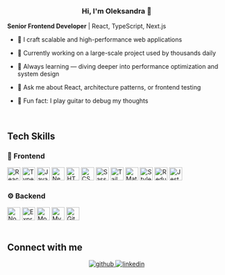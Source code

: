 ### <div align="center">Hi, I'm Oleksandra 👋  
**Senior Frontend Developer** | React, TypeScript, Next.js  </div>  
  

- 🎯 I craft scalable and high-performance web applications    
  

- 🚀 Currently working on a large-scale project used by thousands daily    
  

- 🌱 Always learning — diving deeper into performance optimization and system design    
  

- 💬 Ask me about React, architecture patterns, or frontend testing    
  

- 🎸 Fun fact: I play guitar to debug my thoughts    
  

<br/>  


## Tech Skills  


### 🧩 Frontend
<div align="left">
  <img src="https://profilinator.rishav.dev/skills-assets/react-original-wordmark.svg" alt="React" height="30"/>
  <img src="https://profilinator.rishav.dev/skills-assets/typescript-original.svg" alt="TypeScript" height="30"/>
  <img src="https://profilinator.rishav.dev/skills-assets/javascript-original.svg" alt="JavaScript" height="30"/>
  <img src="https://profilinator.rishav.dev/skills-assets/nextjs.png" alt="Next.js" height="30"/>
  <img src="https://profilinator.rishav.dev/skills-assets/html5-original-wordmark.svg" alt="HTML5" height="30"/>
  <img src="https://profilinator.rishav.dev/skills-assets/css3-original-wordmark.svg" alt="CSS3" height="30"/>
  <img src="https://profilinator.rishav.dev/skills-assets/sass-original.svg" alt="Sass" height="30"/>
  <img src="https://profilinator.rishav.dev/skills-assets/tailwindcss.svg" alt="Tailwind CSS" height="30"/>
  <img src="https://profilinator.rishav.dev/skills-assets/mui.png" alt="Material UI" height="30"/>
  <img src="https://profilinator.rishav.dev/skills-assets/styled-components.png" alt="Styled Components" height="30"/>
  <img src="https://profilinator.rishav.dev/skills-assets/redux-original.svg" alt="Redux" height="30"/>
  <img src="https://profilinator.rishav.dev/skills-assets/jest.svg" alt="Jest" height="30"/>
</div>

### ⚙️ Backend
<div align="left">
  <img src="https://profilinator.rishav.dev/skills-assets/nodejs-original-wordmark.svg" alt="Node.js" height="30"/>
  <img src="https://profilinator.rishav.dev/skills-assets/express-original-wordmark.svg" alt="Express.js" height="30"/>
  <img src="https://profilinator.rishav.dev/skills-assets/mongodb-original-wordmark.svg" alt="MongoDB" height="30"/>
  <img src="https://profilinator.rishav.dev/skills-assets/mysql-original-wordmark.svg" alt="MySQL" height="30"/>
  <img src="https://profilinator.rishav.dev/skills-assets/git-scm-icon.svg" alt="Git" height="30"/>
</div>
<br/>  


## Connect with me  
<div align="center">
<a href="https://github.com/Oleksandra-Makar" target="_blank">
<img src=https://img.shields.io/badge/github-%2324292e.svg?&style=for-the-badge&logo=github&logoColor=white alt=github style="margin-bottom: 5px;" />
</a>
<a href="https://linkedin.com/in/oleksandra-makar/" target="_blank">
<img src=https://img.shields.io/badge/linkedin-%231E77B5.svg?&style=for-the-badge&logo=linkedin&logoColor=white alt=linkedin style="margin-bottom: 5px;" />
</a>  
</div>  


